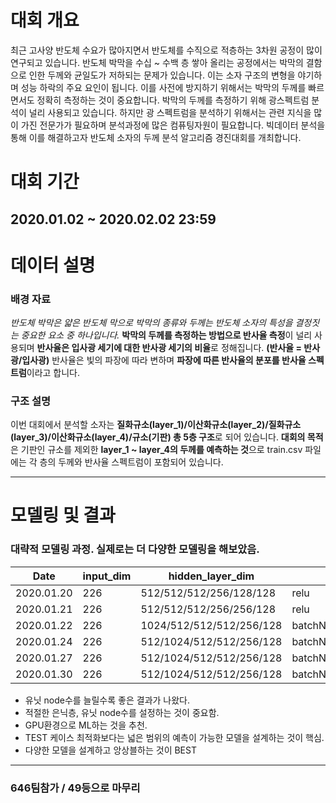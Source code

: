 # 대회 개요
최근 고사양 반도체 수요가 많아지면서 반도체를 수직으로 적층하는 3차원 공정이 많이 연구되고 있습니다. 반도체 박막을 수십 ~ 수백 층 쌓아 올리는 공정에서는 박막의 결함으로 인한 두께와 균일도가 저하되는 문제가 있습니다. 이는 소자 구조의 변형을 야기하며 성능 하락의 주요 요인이 됩니다. 이를 사전에 방지하기 위해서는 박막의 두께를 빠르면서도 정확히 측정하는 것이 중요합니다.
박막의 두께를 측정하기 위해 광스펙트럼 분석이 널리 사용되고 있습니다. 하지만 광 스펙트럼을 분석하기 위해서는 관련 지식을 많이 가진 전문가가 필요하며 분석과정에 많은 컴퓨팅자원이 필요합니다. 빅데이터 분석을 통해 이를 해결하고자 반도체 소자의 두께 분석 알고리즘 경진대회를 개최합니다.

# 대회 기간
## 2020.01.02 ~ 2020.02.02 23:59

# 데이터 설명
### 배경 자료

_반도체 박막은 얇은 반도체 막으로 박막의 종류와 두께는 반도체 소자의 특성을 결정짓는 중요한 요소 중 하나입니다._ **박막의 두께를 측정하는 방법으로 반사율 측정**이 널리 사용되며 **반사율은 입사광 세기에 대한 반사광 세기의 비율**로 정해집니다. **(반사율 = 반사광/입사광)** 반사율은 빛의 파장에 따라 변하며 **파장에 따른 반사율의 분포를 반사율 스펙트럼**이라고 합니다. 

### 구조 설명

이번 대회에서 분석할 소자는 **질화규소(layer_1)/이산화규소(layer_2)/질화규소(layer_3)/이산화규소(layer_4)/규소(기판) 총 5층 구조**로 되어 있습니다. **대회의 목적**은 기판인 규소를 제외한 **layer_1 ~ layer_4의 두께를 예측하는 것**으로 train.csv 파일에는 각 층의 두께와 반사율 스펙트럼이 포함되어 있습니다. 

---------------------
# 모델링 및 결과
### 대략적 모델링 과정. 실제로는 더 다양한 모델링을 해보았음.
|Date|input_dim|hidden_layer_dim|activation_func|output_dim|output_activationbatich|_size|epochs|validation_late|loss|mae|submission|
|-----|---------|---------------|---------------|-----------|------|---------------|----|---|----------|--|--|
|2020.01.20|226|512/512/512/256/128/128|relu|4|linear|1024|20|0.05|7.543|23.79|8.3660202026|
|2020.01.21|226|512/512/512/256/256/128|relu|4|linear|256|40|0.05|3.279|13.4658|3.18439|	
|2020.01.22|226|1024/512/512/512/256/128|batchNomalizaion/reul|4|linear|512|40|0.05|4.7412|13.4039| 1.6772199869|
|2020.01.24|226|512/1024/512/512/256/128|batchNomalizaion/eul/he_normal|4|linear|512|80|0.05|2.2094|10.4082| 1.0866099596|
|2020.01.27|226|512/1024/512/512/256/128|batchNomalizaion/eul/he_normal|4|linear|512|120|0.05|1.602|7.4082| 1.0437599421|
|2020.01.30|226|512/1024/512/512/256/128|batchNomalizaion/eul/he_normal|4|linear|512|150|0.05|1.302|6.9261| 0.9748200178|

- 유닛 node수를 늘릴수록 좋은 결과가 나왔다.
- 적절한 은닉층, 유닛 node수를 설정하는 것이 중요함.
- GPU환경으로 ML하는 것을 추천.
- TEST 케이스 최적화보다는 넓은 범위의 예측이 가능한 모델을 설계하는 것이 핵심.
- 다양한 모델을 설계하고 앙상블하는 것이 BEST
-----------------
### 646팀참가 / 49등으로 마무리

